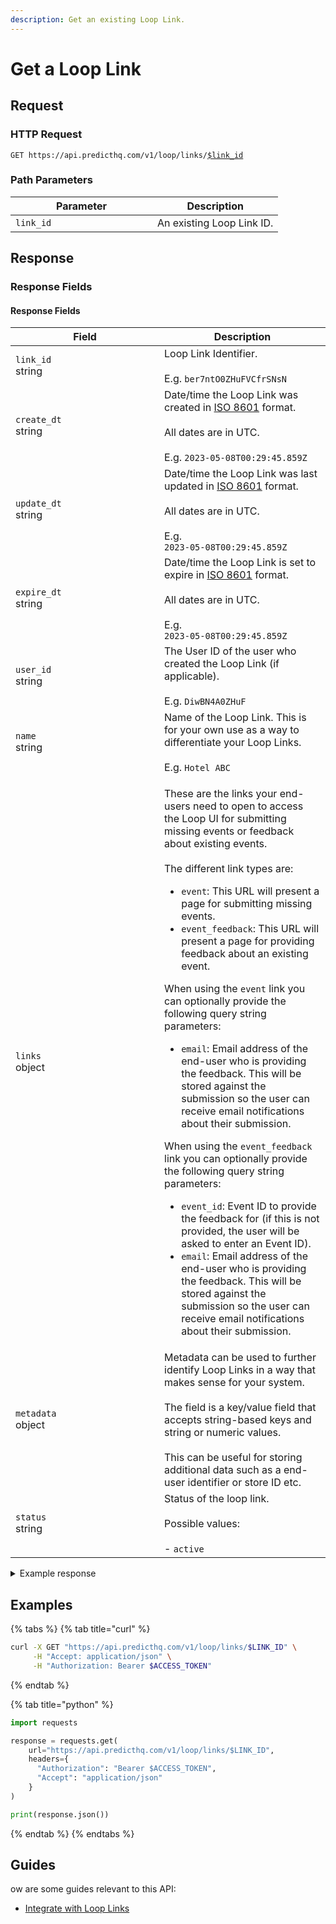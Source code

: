```yaml
---
description: Get an existing Loop Link.
---
```


# Get a Loop Link

## Request

### HTTP Request

<pre class="language-http"><code class="lang-http">GET https://api.predicthq.com/v1/loop/links/<a data-footnote-ref href="#user-content-fn-1">$link_id</a>
</code></pre>

### Path Parameters

<table><thead><tr><th width="211">Parameter</th><th>Description</th></tr></thead><tbody><tr><td><code>link_id</code></td><td>An existing Loop Link ID.</td></tr></tbody></table>

## Response

### Response Fields

#### Response Fields

<table><thead><tr><th width="222">Field</th><th>Description</th></tr></thead><tbody><tr><td><code>link_id</code><br>string</td><td>Loop Link Identifier.<br><br>E.g. <code>ber7ntO0ZHuFVCfrSNsN</code></td></tr><tr><td><code>create_dt</code><br>string</td><td>Date/time the Loop Link was created in <a href="https://en.wikipedia.org/wiki/ISO_8601">ISO 8601</a> format.<br><br>All dates are in UTC.<br><br>E.g. <code>2023-05-08T00:29:45.859Z</code></td></tr><tr><td><code>update_dt</code><br>string</td><td>Date/time the Loop Link was last updated in <a href="https://en.wikipedia.org/wiki/ISO_8601">ISO 8601</a> format.<br><br>All dates are in UTC.<br><br>E.g.<br><code>2023-05-08T00:29:45.859Z</code></td></tr><tr><td><code>expire_dt</code><br>string</td><td>Date/time the Loop Link is set to expire in <a href="https://en.wikipedia.org/wiki/ISO_8601">ISO 8601</a> format.<br><br>All dates are in UTC.<br><br>E.g.<br><code>2023-05-08T00:29:45.859Z</code></td></tr><tr><td><code>user_id</code><br>string</td><td>The User ID of the user who created the Loop Link (if applicable).<br><br>E.g. <code>DiwBN4A0ZHuF</code></td></tr><tr><td><code>name</code><br>string</td><td>Name of the Loop Link. This is for your own use as a way to differentiate your Loop Links.<br><br>E.g. <code>Hotel ABC</code></td></tr><tr><td><code>links</code><br>object</td><td><p>These are the links your end-users need to open to access the Loop UI for submitting missing events or feedback about existing events.<br><br>The different link types are:</p><ul><li><code>event</code>: This URL will present a page for submitting missing events.</li><li><code>event_feedback</code>: This URL will present a page for providing feedback about an existing event.</li></ul><p>When using the <code>event</code> link you can optionally provide the following query string parameters:</p><ul><li><code>email</code>: Email address of the end-user who is providing the feedback. This will be stored against the submission so the user can receive email notifications about their submission.</li></ul><p>When using the <code>event_feedback</code> link you can optionally provide the following query string parameters:</p><ul><li><code>event_id</code>: Event ID to provide the feedback for (if this is not provided, the user will be asked to enter an Event ID).</li><li><code>email</code>: Email address of the end-user who is providing the feedback. This will be stored against the submission so the user can receive email notifications about their submission.</li></ul></td></tr><tr><td><code>metadata</code><br>object</td><td>Metadata can be used to further identify Loop Links in a way that makes sense for your system.<br><br>The field is a key/value field that accepts string-based keys and string or numeric values.<br><br>This can be useful for storing additional data such as a end-user identifier or store ID etc.</td></tr><tr><td><code>status</code><br>string</td><td>Status of the loop link.<br><br>Possible values:<br><br>- <code>active</code></td></tr></tbody></table>

<details>

<summary>Example response</summary>

Below is an example response:

```json
{
  "link_id": "ber7ntO0ZHuFVCfrSNsN",
  "create_dt": "2021-11-01T11:12:34",
  "update_dt": "2021-11-01T11:12:34",
  "expire_dt": "2021-11-01T11:12:34",
  "name": "Hotel A",
  "links": {
    "event": "https://loop.phq.link/event/ber7ntO0ZHuFVCfrSNsN",
    "event_feedback": "https://loop.phq.link/event-feedback/ber7ntO0ZHuFVCfrSNsN"
  },
  "metadata": {
    "hotel_id": "123456789"
  },
  "status": "active"
}
```

</details>

## Examples

{% tabs %}
{% tab title="curl" %}
```bash
curl -X GET "https://api.predicthq.com/v1/loop/links/$LINK_ID" \
     -H "Accept: application/json" \
     -H "Authorization: Bearer $ACCESS_TOKEN"
```
{% endtab %}

{% tab title="python" %}
```python
import requests

response = requests.get(
    url="https://api.predicthq.com/v1/loop/links/$LINK_ID",
    headers={
      "Authorization": "Bearer $ACCESS_TOKEN",
      "Accept": "application/json"
    }
)

print(response.json())
```
{% endtab %}
{% endtabs %}

## Guides

ow are some guides relevant to this API:

* [Integrate with Loop Links](https://app.gitbook.com/s/tNhzHETmXsrWeVBndqqJ/integrations/integration-guides/integrate-with-loop-links)

[^1]: An existing Loop Link ID.
